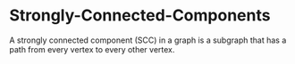 # Strongly-Connected-Components
A strongly connected component (SCC) in a graph is a subgraph that has a path from every vertex to every other vertex.
